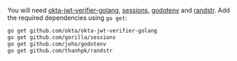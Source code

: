 You will need [okta-jwt-verifier-golang](https://github.com/okta/okta-jwt-verifier-golang), [sessions](https://github.com/gorilla/sessions), [godotenv](https://github.com/joho/godotenv) and [randstr](https://github.com/thanhpk/randstr). Add the required dependencies using `go get`:

```bash
go get github.com/okta/okta-jwt-verifier-golang
go get github.com/gorilla/sessions
go get github.com/joho/godotenv
go get github.com/thanhpk/randstr
```
